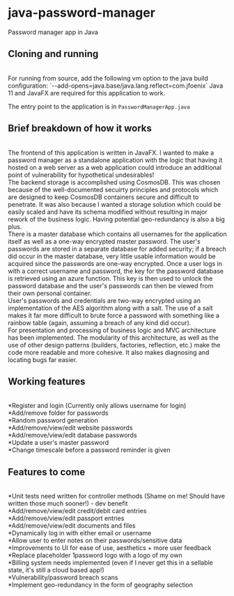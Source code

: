 # java-password-manager
Password manager app in Java

## Cloning and running

<br/>
For running from source, add the following vm option to the java build configuration: `--add-opens=java.base/java.lang.reflect=com.jfoenix` 
Java 11 and JavaFX are required for this application to work.

The entry point to the application is in `PasswordManagerApp.java`

## Brief breakdown of how it works

<br/>
The frontend of this application is written in JavaFX. I wanted to make a password manager as a standalone application with the logic that having it hosted on a web server as a web application could introduce an additional point of vulnerability for hypothetical undesirables!
<br/>
The backend storage is accomplished using CosmosDB. This was chosen because of the well-documented secuirty principles and protocols which are designed to keep CosmosDB containers secure and difficult to penetrate. It was also because I wanted a storage solution which could be easily scaled and have its schema modified without resulting in major rework of the business logic. Having potential geo-redundancy is also a big plus.
<br/>
There is a master database which contains all usernames for the application itself as well as a one-way encrypted master password. The user's passwords are stored in a separate database for added security; if a breach did occur in the master database, very little usable information would be acquired since the passwords are one-way encrypted. Once a user logs in with a correct username and password, the key for the password database is retrieved using an azure function. This key is then used to unlock the password database and the user's passwords can then be viewed from their own personal container.
<br/>
User's passwords and credentials are two-way encrypted using an implementation of the AES algorithm along with a salt. The use of a salt makes it far more difficult to brute force a password with something like a rainbow table (again, assuming a breach of any kind did occur).
<br/>
For presentation and processing of business logic and MVC architecture has been implemented. The modularity of this architecture, as well as the use of other design patterns (builders, factories, reflection, etc.) make the code more readable and more cohesive. It also makes diagnosing and locating bugs far easier.
<br/>

## Working features

<br/>
*Register and login (Currently only allows username for login)
<br/>
*Add/remove folder for passwords
<br/>
*Random password generation
<br/>
*Add/remove/view/edit website passwords
<br/>
*Add/remove/view/edit database passwords
<br/>
*Update a user's master password
<br/>
*Change timescale before a password reminder is given
<br/>

## Features to come

<br/>
*Unit tests need written for controller methods (Shame on me! Should have written those much sooner!) - dev benefit
<br/>
*Add/remove/view/edit credit/debit card entries
<br/>
*Add/remove/view/edit passport entries
<br/>
*Add/remove/view/edit documents and files
<br/>
*Dynamically log in with either email or username
<br/>
*Allow user to enter notes on their passwords/sensitive data
<br/>
*Improvements to UI for ease of use, aesthetics + more user feedback
<br/>
*Replace placeholder 1password logo with a logo of my own
<br/>
*Billing system needs implemented (even if I never get this in a sellable state, it's still a cloud based app!)
<br/>
*Vulnerability/password breach scans
<br/>
*Implement geo-redundancy in the form of geography selection
<br/>
